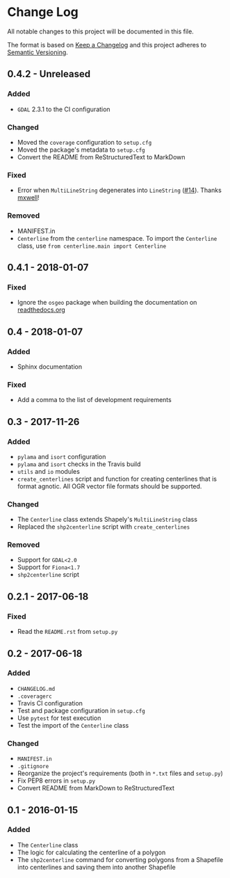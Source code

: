 # Change Log
All notable changes to this project will be documented in this file.

The format is based on [Keep a Changelog](http://keepachangelog.com/)
and this project adheres to [Semantic Versioning](http://semver.org/).

## 0.4.2 - Unreleased

### Added

- `GDAL` 2.3.1 to the CI configuration

### Changed

- Moved the `coverage` configuration to `setup.cfg`
- Moved the package's metadata to `setup.cfg`
- Convert the README from ReStructuredText to MarkDown

### Fixed

- Error when `MultiLineString` degenerates into `LineString` ([#14](https://github.com/fitodic/centerline/issues/14)). Thanks [mxwell](https://github.com/mxwell)!

### Removed

- MANIFEST.in
- `Centerline` from the `centerline` namespace. To import the `Centerline`
    class, use `from centerline.main import Centerline`

## 0.4.1 - 2018-01-07

### Fixed

- Ignore the `osgeo` package when building the documentation on [readthedocs.org](https://readthedocs.org/)

## 0.4 - 2018-01-07

### Added

- Sphinx documentation

### Fixed

- Add a comma to the list of development requirements


## 0.3 - 2017-11-26

### Added

- `pylama` and `isort` configuration
- `pylama` and `isort` checks in the Travis build
- `utils` and `io` modules
- `create_centerlines` script and function for creating centerlines that is format agnotic. All OGR vector file formats should be supported.

### Changed

- The `Centerline` class extends Shapely's `MultiLineString` class
- Replaced the `shp2centerline` script with `create_centerlines`

### Removed

- Support for `GDAL<2.0`
- Support for `Fiona<1.7`
- `shp2centerline` script


## 0.2.1 - 2017-06-18

### Fixed

- Read the `README.rst` from `setup.py`

## 0.2 - 2017-06-18

### Added

- `CHANGELOG.md`
- `.coveragerc`
- Travis CI configuration
- Test and package configuration in `setup.cfg`
- Use `pytest` for test execution
- Test the import of the `Centerline` class

### Changed

- `MANIFEST.in`
- `.gitignore`
- Reorganize the project's requirements (both in `*.txt` files and `setup.py`)
- Fix PEP8 errors in `setup.py`
- Convert README from MarkDown to ReStructuredText

## 0.1 - 2016-01-15

### Added

- The `Centerline` class
- The logic for calculating the centerline of a polygon
- The `shp2centerline` command for converting polygons from a Shapefile
into centerlines and saving them into another Shapefile
